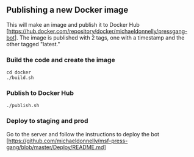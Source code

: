 ## Publishing a new Docker image

This will make an image and publish it to Docker Hub [https://hub.docker.com/repository/docker/michaeldonnelly/pressgang-bot]. The image is published with 2 tags, one with a timestamp and the other tagged "latest."


### Build the code and create the image

```
cd docker
./build.sh
```

### Publish to Docker Hub

```
./publish.sh
```

### Deploy to staging and prod

Go to the server and follow the instructions to deploy the bot [https://github.com/michaeldonnelly/msf-press-gang/blob/master/Deploy/README.md]
